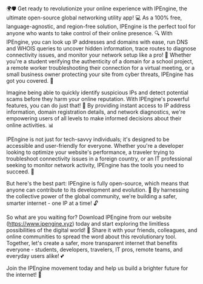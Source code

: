 🌍🛡️ Get ready to revolutionize your online experience with IPEngine, the ultimate open-source global networking utility app! 💻 As a 100% free, language-agnostic, and region-free solution, IPEngine is the perfect tool for anyone who wants to take control of their online presence. 🔍 With IPEngine, you can look up IP addresses and domains with ease, run DNS and WHOIS queries to uncover hidden information, trace routes to diagnose connectivity issues, and monitor your network setup like a pro! 📡 Whether you're a student verifying the authenticity of a domain for a school project, a remote worker troubleshooting their connection for a virtual meeting, or a small business owner protecting your site from cyber threats, IPEngine has got you covered. 🚀

Imagine being able to quickly identify suspicious IPs and detect potential scams before they harm your online reputation. With IPEngine's powerful features, you can do just that! 💪 By providing instant access to IP address information, domain registration details, and network diagnostics, we're empowering users of all levels to make informed decisions about their online activities. 📊

IPEngine is not just for tech-savvy individuals; it's designed to be accessible and user-friendly for everyone. Whether you're a developer looking to optimize your website's performance, a traveler trying to troubleshoot connectivity issues in a foreign country, or an IT professional seeking to monitor network activity, IPEngine has the tools you need to succeed. 💼

But here's the best part: IPEngine is fully open-source, which means that anyone can contribute to its development and evolution. 🌟 By harnessing the collective power of the global community, we're building a safer, smarter internet - one IP at a time! 🔓

So what are you waiting for? Download IPEngine from our website (https://www.ipengine.xyz) today and start exploring the limitless possibilities of the digital world! 🌈 Share it with your friends, colleagues, and online communities to spread the word about this revolutionary tool. Together, let's create a safer, more transparent internet that benefits everyone - students, developers, travelers, IT pros, remote teams, and everyday users alike! 💕

Join the IPEngine movement today and help us build a brighter future for the internet! 🌟